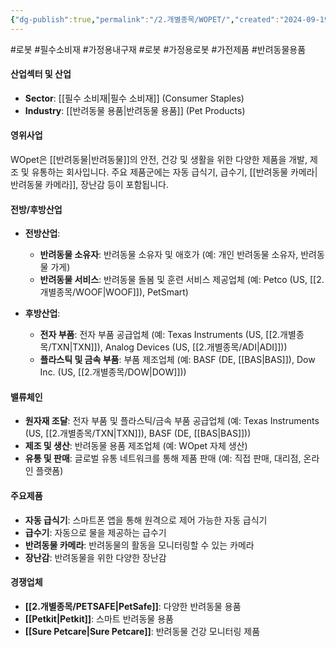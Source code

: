 ```yaml
---
{"dg-publish":true,"permalink":"/2.개별종목/WOPET/","created":"2024-09-19T14:36:39.030+09:00","updated":"2025-07-29T21:37:05.398+09:00"}
---
```


#로봇 #필수소비재 #가정용내구재 #로봇 #가정용로봇 #가전제품 #반려동물용품


#### 산업섹터 및 산업

- **Sector**: [[필수 소비재\|필수 소비재]] (Consumer Staples)
- **Industry**: [[반려동물 용품\|반려동물 용품]] (Pet Products)

#### 영위사업

WOpet은 [[반려동물\|반려동물]]의 안전, 건강 및 생활을 위한 다양한 제품을 개발, 제조 및 유통하는 회사입니다. 주요 제품군에는 자동 급식기, 급수기, [[반려동물 카메라\|반려동물 카메라]], 장난감 등이 포함됩니다.

#### 전방/후방산업

- **전방산업**:
    - **반려동물 소유자**: 반려동물 소유자 및 애호가 (예: 개인 반려동물 소유자, 반려동물 가게)
    - **반려동물 서비스**: 반려동물 돌봄 및 훈련 서비스 제공업체 (예: Petco (US, [[2.개별종목/WOOF\|WOOF]]), PetSmart)
      
- **후방산업**:
    - **전자 부품**: 전자 부품 공급업체 (예: Texas Instruments (US, [[2.개별종목/TXN\|TXN]]), Analog Devices (US, [[2.개별종목/ADI\|ADI]]))
    - **플라스틱 및 금속 부품**: 부품 제조업체 (예: BASF (DE, [[BAS\|BAS]]), Dow Inc. (US, [[2.개별종목/DOW\|DOW]]))

#### 밸류체인

- **원자재 조달**: 전자 부품 및 플라스틱/금속 부품 공급업체 (예: Texas Instruments (US, [[2.개별종목/TXN\|TXN]]), BASF (DE, [[BAS\|BAS]]))
- **제조 및 생산**: 반려동물 용품 제조업체 (예: WOpet 자체 생산)
- **유통 및 판매**: 글로벌 유통 네트워크를 통해 제품 판매 (예: 직접 판매, 대리점, 온라인 플랫폼)

#### 주요제품

- **자동 급식기**: 스마트폰 앱을 통해 원격으로 제어 가능한 자동 급식기
- **급수기**: 자동으로 물을 제공하는 급수기
- **반려동물 카메라**: 반려동물의 활동을 모니터링할 수 있는 카메라
- **장난감**: 반려동물을 위한 다양한 장난감

#### 경쟁업체

- **[[2.개별종목/PETSAFE\|PetSafe]]**: 다양한 반려동물 용품
- **[[Petkit\|Petkit]]**: 스마트 반려동물 용품
- **[[Sure Petcare\|Sure Petcare]]**: 반려동물 건강 모니터링 제품